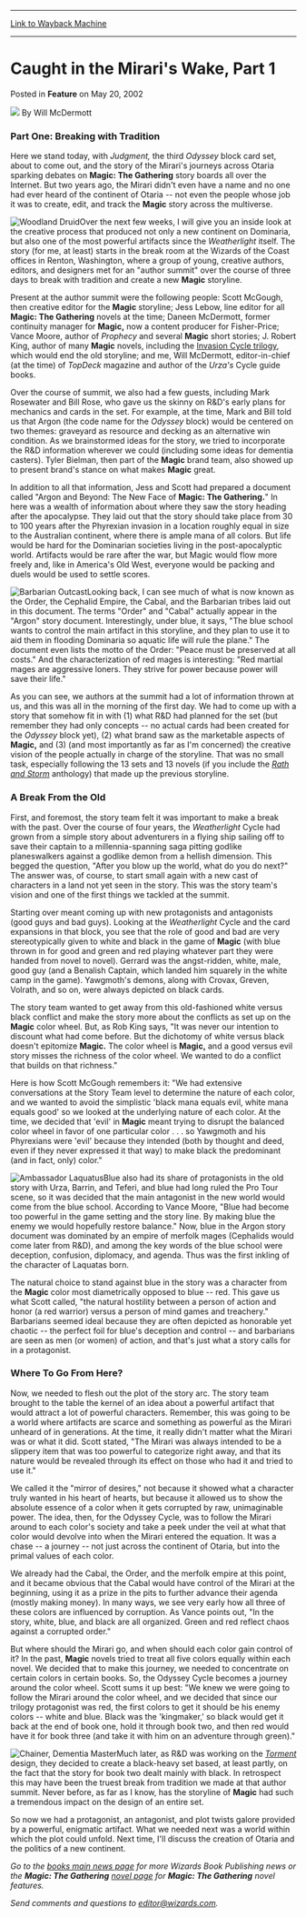 
---
[Link to Wayback Machine](https://web.archive.org/web/20210503012004/https://magic.wizards.com/en/articles/archive/caught-miraris-wake-part-1-2002-05-20)

[_metadata_:author]:- "Will McDermott"
[_metadata_:description]:- "Part One: Breaking with TraditionHere we stand today, with Judgment, the third Odyssey block card set, about to come out, and the story of the Mirari's journeys across Otaria sparking debates on Magic: The Gathering story boards all over the Internet."
[_metadata_:generator]:- "Drupal 7 (http://drupal.org)"
[_metadata_:node]:- "634286"
[_metadata_:publish_date]:- "2002-05-20"
[_metadata_:source]:- "div-main-content"
[_metadata_:title]:- "Caught in the Mirari's Wake, Part 1"
[_metadata_:wayback_capture_timestamp]:- "2021-05-03 01:20:04"
[_metadata_:wayback_raw_url]:- "https://web.archive.org/web/20210503012004id_/https://magic.wizards.com/en/articles/archive/caught-miraris-wake-part-1-2002-05-20"
[_metadata_:wayback_url]:- "https://magic.wizards.com/en/articles/archive/caught-miraris-wake-part-1-2002-05-20"
---


Caught in the Mirari's Wake, Part 1
===================================



 Posted in **Feature**
 on May 20, 2002 






![](https://media.magic.wizards.com/styles/auth_small/public/generic-avatar-150_327.png)
By Will McDermott











### Part One: Breaking with Tradition

Here we stand today, with *Judgment,* the third *Odyssey* block card set, about to come out, and the story of the Mirari's journeys across Otaria sparking debates on **Magic: The Gathering** story boards all over the Internet. But two years ago, the Mirari didn't even have a name and no one had ever heard of the continent of Otaria -- not even the people whose job it was to create, edit, and track the **Magic** story across the multiverse.

![Woodland Druid](https://media.magic.wizards.com/image_legacy_migration/magic/images/mtgcom/fcpics/features/ody4.jpg)Over the next few weeks, I will give you an inside look at the creative process that produced not only a new continent on Dominaria, but also one of the most powerful artifacts since the *Weatherlight* itself. The story (for me, at least) starts in the break room at the Wizards of the Coast offices in Renton, Washington, where a group of young, creative authors, editors, and designers met for an "author summit" over the course of three days to break with tradition and create a new **Magic** storyline.

Present at the author summit were the following people: Scott McGough, then creative editor for the **Magic** storyline; Jess Lebow, line editor for all **Magic: The Gathering** novels at the time; Daneen McDermott, former continuity manager for **Magic,** now a content producer for Fisher-Price; Vance Moore, author of *Prophecy* and several **Magic** short stories; J. Robert King, author of many **Magic** novels, including the [Invasion Cycle trilogy](http://archive.wizards.com/catalog/product.asp?TSR21438), which would end the old storyline; and me, Will McDermott, editor-in-chief (at the time) of *TopDeck* magazine and author of the *Urza's* Cycle guide books.

Over the course of summit, we also had a few guests, including Mark Rosewater and Bill Rose, who gave us the skinny on R&D's early plans for mechanics and cards in the set. For example, at the time, Mark and Bill told us that Argon (the code name for the *Odyssey* block) would be centered on two themes: graveyard as resource and decking as an alternative win condition. As we brainstormed ideas for the story, we tried to incorporate the R&D information wherever we could (including some ideas for dementia casters). Tyler Bielman, then part of the **Magic** brand team, also showed up to present brand's stance on what makes **Magic** great.

In addition to all that information, Jess and Scott had prepared a document called "Argon and Beyond: The New Face of **Magic: The Gathering.**" In here was a wealth of information about where they saw the story heading after the apocalypse. They laid out that the story should take place from 30 to 100 years after the Phyrexian invasion in a location roughly equal in size to the Australian continent, where there is ample mana of all colors. But life would be hard for the Dominarian societies living in the post-apocalyptic world. Artifacts would be rare after the war, but Magic would flow more freely and, like in America's Old West, everyone would be packing and duels would be used to settle scores.

![Barbarian Outcast](https://media.magic.wizards.com/image_legacy_migration/magic/images/mtgcom/fcpics/features/ody3.jpg)Looking back, I can see much of what is now known as the Order, the Cephalid Empire, the Cabal, and the Barbarian tribes laid out in this document. The terms "Order" and "Cabal" actually appear in the "Argon" story document. Interestingly, under blue, it says, "The blue school wants to control the main artifact in this storyline, and they plan to use it to aid them in flooding Dominaria so aquatic life will rule the plane." The document even lists the motto of the Order: "Peace must be preserved at all costs." And the characterization of red mages is interesting: "Red martial mages are aggressive loners. They strive for power because power will save their life."

As you can see, we authors at the summit had a lot of information thrown at us, and this was all in the morning of the first day. We had to come up with a story that somehow fit in with (1) what R&D had planned for the set (but remember they had only concepts -- no actual cards had been created for the *Odyssey* block yet), (2) what brand saw as the marketable aspects of **Magic,** and (3) (and most importantly as far as I'm concerned) the creative vision of the people actually in charge of the storyline. That was no small task, especially following the 13 sets and 13 novels (if you include the *[Rath and Storm](http://archive.wizards.com/catalog/product.asp?TSR08731)* anthology) that made up the previous storyline.

### A Break From the Old

First, and foremost, the story team felt it was important to make a break with the past. Over the course of four years, the *Weatherlight* Cycle had grown from a simple story about adventurers in a flying ship sailing off to save their captain to a millennia-spanning saga pitting godlike planeswalkers against a godlike demon from a hellish dimension. This begged the question, "After you blow up the world, what do you do next?" The answer was, of course, to start small again with a new cast of characters in a land not yet seen in the story. This was the story team's vision and one of the first things we tackled at the summit.

Starting over meant coming up with new protagonists and antagonists (good guys and bad guys). Looking at the *Weatherlight* Cycle and the card expansions in that block, you see that the role of good and bad are very stereotypically given to white and black in the game of **Magic** (with blue thrown in for good and green and red playing whatever part they were handed from novel to novel). Gerrard was the angst-ridden, white, male, good guy (and a Benalish Captain, which landed him squarely in the white camp in the game). Yawgmoth's demons, along with Crovax, Greven, Volrath, and so on, were always depicted on black cards.

The story team wanted to get away from this old-fashioned white versus black conflict and make the story more about the conflicts as set up on the **Magic** color wheel. But, as Rob King says, "It was never our intention to discount what had come before. But the dichotomy of white versus black doesn't epitomize **Magic.** The color wheel is **Magic,** and a good versus evil story misses the richness of the color wheel. We wanted to do a conflict that builds on that richness."

Here is how Scott McGough remembers it: "We had extensive conversations at the Story Team level to determine the nature of each color, and we wanted to avoid the simplistic 'black mana equals evil, white mana equals good' so we looked at the underlying nature of each color. At the time, we decided that 'evil' in **Magic** meant trying to disrupt the balanced color wheel in favor of one particular color . . . so Yawgmoth and his Phyrexians were 'evil' because they intended (both by thought and deed, even if they never expressed it that way) to make black the predominant (and in fact, only) color."

![Ambassador Laquatus](https://media.magic.wizards.com/image_legacy_migration/magic/images/mtgcom/fcpics/features/ody1.jpg)Blue also had its share of protagonists in the old story with Urza, Barrin, and Teferi, and blue had long ruled the Pro Tour scene, so it was decided that the main antagonist in the new world would come from the blue school. According to Vance Moore, "Blue had become too powerful in the game setting and the story line. By making blue the enemy we would hopefully restore balance." Now, blue in the Argon story document was dominated by an empire of merfolk mages (Cephalids would come later from R&D), and among the key words of the blue school were deception, confusion, diplomacy, and agenda. Thus was the first inkling of the character of Laquatas born.

The natural choice to stand against blue in the story was a character from the **Magic** color most diametrically opposed to blue -- red. This gave us what Scott called, "the natural hostility between a person of action and honor (a red warrior) versus a person of mind games and treachery." Barbarians seemed ideal because they are often depicted as honorable yet chaotic -- the perfect foil for blue's deception and control -- and barbarians are seen as men (or women) of action, and that's just what a story calls for in a protagonist. 

### Where To Go From Here?

Now, we needed to flesh out the plot of the story arc. The story team brought to the table the kernel of an idea about a powerful artifact that would attract a lot of powerful characters. Remember, this was going to be a world where artifacts are scarce and something as powerful as the Mirari unheard of in generations. At the time, it really didn't matter what the Mirari was or what it did. Scott stated, "The Mirari was always intended to be a slippery item that was too powerful to categorize right away, and that its nature would be revealed through its effect on those who had it and tried to use it."

We called it the "mirror of desires," not because it showed what a character truly wanted in his heart of hearts, but because it allowed us to show the absolute essence of a color when it gets corrupted by raw, unimaginable power. The idea, then, for the Odyssey Cycle, was to follow the Mirari around to each color's society and take a peek under the veil at what that color would devolve into when the Mirari entered the equation. It was a chase -- a journey -- not just across the continent of Otaria, but into the primal values of each color.

We already had the Cabal, the Order, and the merfolk empire at this point, and it became obvious that the Cabal would have control of the Mirari at the beginning, using it as a prize in the pits to further advance their agenda (mostly making money). In many ways, we see very early how all three of these colors are influenced by corruption. As Vance points out, "In the story, white, blue, and black are all organized. Green and red reflect chaos against a corrupted order."

But where should the Mirari go, and when should each color gain control of it? In the past, **Magic** novels tried to treat all five colors equally within each novel. We decided that to make this journey, we needed to concentrate on certain colors in certain books. So, the Odyssey Cycle becomes a journey around the color wheel. Scott sums it up best: "We knew we were going to follow the Mirari around the color wheel, and we decided that since our trilogy protagonist was red, the first colors to get it should be his enemy colors -- white and blue. Black was the 'kingmaker,' so black would get it back at the end of book one, hold it through book two, and then red would have it for book three (and take it with him on an adventure through green)."

![Chainer, Dementia Master](https://media.magic.wizards.com/image_legacy_migration/magic/images/mtgcom/fcpics/features/ody2.jpg)Much later, as R&D was working on the *[Torment](http://archive.wizards.com/default.asp?x=magic/expansion/torment)* design, they decided to create a black-heavy set based, at least partly, on the fact that the story for book two dealt mainly with black. In retrospect this may have been the truest break from tradition we made at that author summit. Never before, as far as I know, has the storyline of **Magic** had such a tremendous impact on the design of an entire set.

So now we had a protagonist, an antagonist, and plot twists galore provided by a powerful, enigmatic artifact. What we needed next was a world within which the plot could unfold. Next time, I'll discuss the creation of Otaria and the politics of a new continent.

*Go to the [books main news page](http://archive.wizards.com/books/main.asp?x=welcome,3&b=main&ab=t) for more Wizards Book Publishing news or the **Magic: The Gathering**
[novel page](http://archive.wizards.com/books/main.asp?x=magic/welcome,3&b=magic&ab=t) for **Magic: The Gathering** novel features.*

*Send comments and questions to editor@wizards.com.*






